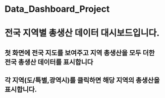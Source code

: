 # Data_Dashboard_Project

# 전국 지역별 총생산 데이터 대시보드입니다.

## 첫 화면에 전국 지도를 보여주고 지역 총생산을 모두 더한 전국 총생산 데이터를 표시합니다
## 각 지역(도/특별,광역시)를 클릭하면 해당 지역의 총생산을 표시합니다.
